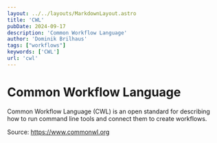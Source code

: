 ```yaml
---
layout: ../../layouts/MarkdownLayout.astro
title: 'CWL'
pubDate: 2024-09-17
description: 'Common Workflow Language'
author: 'Dominik Brilhaus'
tags: ["workflows"]
keywords: ['CWL']
url: 'cwl'
---
```


# Common Workflow Language

Common Workflow Language (CWL) is an open standard for describing how to run command line tools and connect them to create workflows.

Source: https://www.commonwl.org